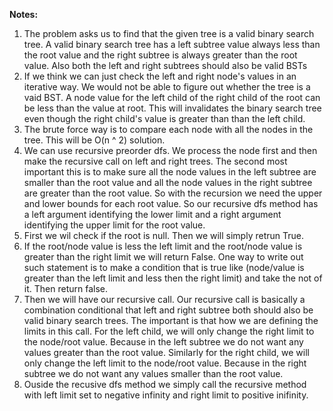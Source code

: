 **Notes:**

1. The problem asks us to find that the given tree is a valid binary search tree. A valid binary search tree has a left subtree value always less than the root value and the right subtree is always greater than the root value. Also both the left and right subtrees should also be valid BSTs
2. If we think we can just check the left and right node's values in an iterative way. We would not be able to figure out whether the tree is a vaid BST. A node value for the left child of the right child of the root can be less than the value at root. This will invalidates the binary search tree even though the right child's value is greater than than the left child.
3. The brute force way is to compare each node with all the nodes in the tree. This will be O(n ^ 2) solution.
4. We can use recursive preorder dfs. We process the node first and then make the recursive call on left and right trees. The second most important this is to make sure all the node values in the left subtree are smaller than the root value and all the node values in the right subtree are greater than the root value. So with the recursion we need the upper and lower bounds for each root value. So our recursive dfs method has a left argument identifying the lower limit and a right argument identifying the upper limit for the root value.
5. First we wil check if the root is null. Then we will simply retrun True.
6. If the root/node value is less the left limit and the root/node value  is greater than the right limit we will return False. One way to write out such statement is to make a condition that is true like (node/value is greater than the left limit and less then the right limit) and take the not of it. Then return false.
7. Then we will have our recursive call. Our recursive call is basically a combination conditional that left and right subtree both should also be valid binary search trees. The important is that how we are defining the limits in this call. For the left child, we will only change the right limit to the node/root value. Because in the left subtree we do not want any values greater than the root value. Similarly for the right child, we will only change the left limit to the node/root value. Because in the right subtree we do not want any values smaller than the root value.
8. Ouside the recusive dfs method we simply call the recursive method with left limit set to negative infinity and right limit to positive inifinity.

